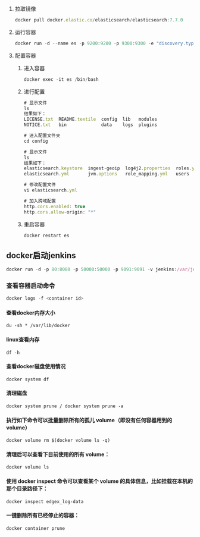 1. 拉取镜像

   ```jsx
   docker pull docker.elastic.co/elasticsearch/elasticsearch:7.7.0
   ```

   

2. 运行容器

   ```jsx
   docker run -d --name es -p 9200:9200 -p 9300:9300 -e "discovery.type=single-node" docker.elastic.co/elasticsearch/elasticsearch:7.7.0
   ```

3. 配置容器

   1. 进入容器

      ```jsx
      docker exec -it es /bin/bash
      ```

   2. 进行配置

      ```jsx
      # 显示文件
      ls
      结果如下：
      LICENSE.txt  README.textile  config  lib   modules
      NOTICE.txt   bin             data    logs  plugins
      
      # 进入配置文件夹
      cd config
      
      # 显示文件
      ls
      结果如下：
      elasticsearch.keystore  ingest-geoip  log4j2.properties  roles.yml  users_roles
      elasticsearch.yml       jvm.options   role_mapping.yml   users
      
      # 修改配置文件
      vi elasticsearch.yml
      
      # 加入跨域配置
      http.cors.enabled: true
      http.cors.allow-origin: "*"
      ```

   3. 重启容器

      ```jsx
      docker restart es
      ```



## docker启动jenkins

```jsx
docker run -d -p 80:8080 -p 50000:50000 -p 9091:9091 -v jenkins:/var/jenkins_home -v /usr/local/java/maven/maven3.6.3:/usr/local/maven -v /usr/local/java/jdk1.8.0_251:/usr/local/jdk --name jenkins jenkins/jenkins:2.235.5-lts-centos7
```

### 查看容器启动命令

```jsx
docker logs -f <container id>
```

#### 查看docker内存大小

```
du -sh * /var/lib/docker
```

#### linux查看内存

```
df -h
```

#### 查看docker磁盘使用情况

```
docker system df
```

#### 清理磁盘

```
docker system prune / docker system prune -a
```

#### 执行如下命令可以批量删除所有的孤儿 **volume**（即没有任何容器用到的 **volume**）

```
docker volume rm $(docker volume ls -q)
```

#### 清理后可以查看下目前使用的所有 **volume**：

```
docker volume ls
```

#### 使用 **docker inspect** 命令可以查看某个 **volume** 的具体信息，比如挂载在本机的那个目录路径下：

```
docker inspect edgex_log-data
```

#### 一键删除所有已经停止的容器：

```
docker container prune
```





